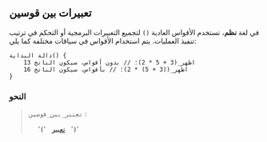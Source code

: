 ## تعبيرات بين قوسين

في لغة **نظم**، تستخدم الأقواس العادية `()` لتجميع التعبيرات البرمجية أو التحكم في ترتيب تنفيذ العمليات. يتم استخدام الأقواس في سياقات مختلفة كما يلي:

```nazm
دالة البداية() {
    اظهر_(3 + 5 * 2)؛ // بدون أقواس، سيكون الناتج 13
    اظهر_((3 + 5) * 2)؛ // بأقواس، سيكون الناتج 16
}
```

### النحو

> `تعبير_بين_قوسين` :
>
> &emsp; '**`(`**' &nbsp; [تعبير](../expressions.md) &nbsp; '**`)`**'
